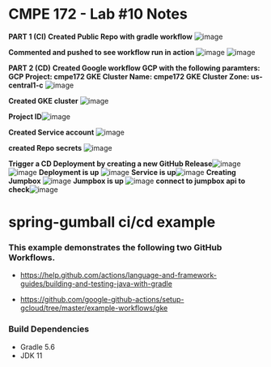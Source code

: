 # CMPE 172 - Lab #10 Notes
**PART 1 (CI)**
**Created Public Repo with gradle workflow**
![image](https://user-images.githubusercontent.com/78176995/235952308-e3288785-7a2e-4426-89ab-0d0db66f81a8.png)

**Commented and pushed to see workflow run in action**
![image](https://user-images.githubusercontent.com/78176995/235952480-9da7518d-263f-465f-86b0-8f77680eea90.png)
![image](https://user-images.githubusercontent.com/78176995/235952720-e84c1fb5-6065-4593-a5b8-8a612744ee4e.png)

**PART 2 (CD)**
**Created Google workflow GCP with the following paramters:
GCP Project:      cmpe172
GKE Cluster Name: cmpe172
GKE Cluster Zone: us-central1-c**
![image](https://user-images.githubusercontent.com/78176995/235953240-d8807bca-74c8-43a1-8060-886ada2ff348.png)

**Created GKE cluster**
![image](https://user-images.githubusercontent.com/78176995/235953307-438134f6-bd87-4a65-bcd7-cac0a01850ce.png)

**Project ID**![image](https://user-images.githubusercontent.com/78176995/235953419-6fd4a40d-688f-4749-ba01-a5ac1b884ebb.png)

**Created Service account**
![image](https://user-images.githubusercontent.com/78176995/235953539-abb016dc-6ad4-42f6-9183-71029e339165.png)

**created Repo secrets**
![image](https://user-images.githubusercontent.com/78176995/235953713-f32350db-351d-4b3f-b3cf-27b8202f3996.png)

**Trigger a CD Deployment by creating a new GitHub Release**![image](https://user-images.githubusercontent.com/78176995/235954051-9948713c-6326-46c0-9c0d-7bb25872d9cd.png)
![image](https://user-images.githubusercontent.com/78176995/235954086-446f90f7-656e-412b-8418-10ea846e82e5.png)
**Deployment is up**
![image](https://user-images.githubusercontent.com/78176995/235954149-4f41480f-1c3c-4794-a672-2224b6f28093.png)
**Service is up**![image](https://user-images.githubusercontent.com/78176995/235954224-0619b867-0f8e-4920-9ffc-b3eb33a548b9.png)
**Creating Jumpbox**
![image](https://user-images.githubusercontent.com/78176995/235954351-69cb79fc-b410-4670-bb51-5ba9d8058aa8.png)
**Jumpbox is up** ![image](https://user-images.githubusercontent.com/78176995/235954445-ce32df07-30d7-40ed-973e-1f047d5ac921.png)
**connect to jumpbox api to check**![image](https://user-images.githubusercontent.com/78176995/235954571-34b303d1-d42d-4d4d-b610-3b758ad7b879.png)
# spring-gumball ci/cd example

### This example demonstrates the following two GitHub Workflows.

* https://help.github.com/actions/language-and-framework-guides/building-and-testing-java-with-gradle

* https://github.com/google-github-actions/setup-gcloud/tree/master/example-workflows/gke

### Build Dependencies

* Gradle 5.6
* JDK 11
